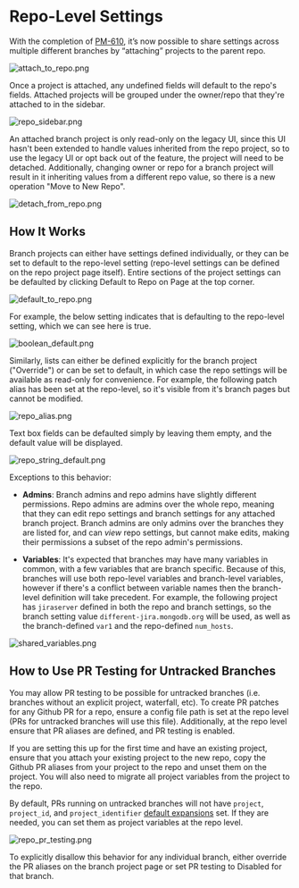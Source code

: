 # Repo-Level Settings

With the completion of [PM-610](https://jira.mongodb.org/browse/PM-610), it’s now possible to share settings across multiple different branches by “attaching” projects to the parent repo.

![attach_to_repo.png](../images/attach_to_repo.png)

Once a project is attached, any undefined fields will default to the repo's fields. Attached projects will be grouped under the owner/repo that they're attached to in the sidebar.

![repo_sidebar.png](../images/repo_sidebar.png)

An attached branch project is only read-only on the legacy UI, since this UI hasn't been extended to handle values inherited from the repo project, so to use the legacy UI or opt back out of the feature, the project will need to be detached. Additionally, changing owner or repo for a branch project will result in it inheriting values from a different repo value, so there is a new operation "Move to New Repo".

![detach_from_repo.png](../images/detach_from_repo.png)

## How It Works

Branch projects can either have settings defined individually, or they can be set to default to the repo-level setting (repo-level settings can be defined on the repo project page itself). Entire sections of the project settings can be defaulted by clicking Default to Repo on Page at the top corner.

![default_to_repo.png](../images/default_to_repo.png)

For example, the below setting indicates that is defaulting to the repo-level setting, which we can see here is true.

![boolean_default.png](../images/boolean_default.png)

Similarly, lists can either be defined explicitly for the branch project ("Override") or can be set to default, in which case the repo settings will be available as read-only for convenience. For example, the following patch alias has been set at the repo-level, so it's visible from it's branch pages but cannot be modified.

![repo_alias.png](../images/repo_alias.png)

Text box fields can be defaulted simply by leaving them empty, and the default value will be displayed.

![repo_string_default.png](../images/repo_string_default.png)

Exceptions to this behavior:

- **Admins**: Branch admins and repo admins have slightly different permissions. Repo admins are admins over the whole repo, meaning that they can edit repo settings and branch settings for any attached branch project. Branch admins are only admins over the branches they are listed for, and can _view_ repo settings, but cannot make edits, making their permissions a subset of the repo admin's permissions.

- **Variables**: It's expected that branches may have many variables in common, with a few variables that are branch specific. Because of this, branches will use both repo-level variables and branch-level variables, however if there's a conflict between variable names then the branch-level definition will take precedent. For example, the following project has `jiraserver` defined in both the repo and branch settings, so the branch setting value `different-jira.mongodb.org` will be used, as well as the branch-defined `var1` and the repo-defined `num_hosts`.

![shared_variables.png](../images/shared_variables.png)

## How to Use PR Testing for Untracked Branches

You may allow PR testing to be possible for untracked branches (i.e. branches without an explicit project, waterfall, etc). To create PR patches for any Github PR for a repo, ensure
a config file path is set at the repo level (PRs for untracked branches will use this file). Additionally, at the repo level ensure that PR aliases are defined, and PR testing is enabled.

If you are setting this up for the first time and have an existing project, ensure that you attach your existing project to the new repo, copy the Github PR aliases from your project to the repo
and unset them on the project. You will also need to migrate all project variables from the project to the repo.

By default, PRs running on untracked branches will not have `project`, `project_id`, and `project_identifier` [default expansions](./Project-Configuration-Files#default-expansions) set. If they are needed,
you can set them as project variables at the repo level.

![repo_pr_testing.png](../images/repo_pr_testing.png)

To explicitly disallow this behavior for any individual branch, either override the PR aliases on the branch project page or set PR testing to Disabled for that branch.

